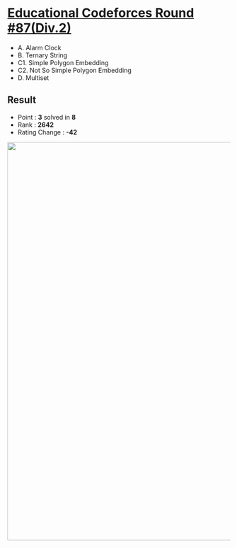 # [Educational Codeforces Round #87(Div.2)](https://codeforces.com/contest/1354)

  * A. Alarm Clock
  * B. Ternary String
  * C1. Simple Polygon Embedding
  * C2. Not So Simple Polygon Embedding
  * D. Multiset
  
## Result
  * Point : **3** solved in **8**
  * Rank : **2642**
  * Rating Change : **-42**

<img src="https://github.com/Weaasel/PS_algorithm/blob/master/Codeforces/Educational%20Codeforces%20Round%2387(Div.2)/_Codeforces_Round87_Div2.png?raw=true" width="900">
